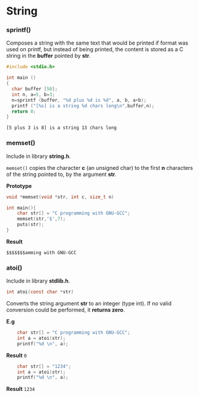 # String

### sprintf()

Composes a string with the same text that would be printed if format was used on printf, but instead of being printed, the content is stored as a C string in the **buffer** pointed by **str**.

```c
#include <stdio.h>

int main ()
{
  char buffer [50];
  int n, a=5, b=3;
  n=sprintf (buffer, "%d plus %d is %d", a, b, a+b);
  printf ("[%s] is a string %d chars long\n",buffer,n);
  return 0;
}
```

```
[5 plus 3 is 8] is a string 13 chars long
```

### memset()

Include in library **string.h**.

``memset()`` copies the character **c** (an unsigned char) to the first **n** characters of the string pointed to, by the argument **str**.

**Prototype**

```c
void *memset(void *str, int c, size_t n)
```

```c
int main(){
	char str[] = "C programming with GNU-GCC";
    memset(str,'$',7);
    puts(str);
}
```

**Result**

```
$$$$$$$amming with GNU-GCC
```

### atoi()

Include in library **stdlib.h**.

```c
int atoi(const char *str)
```
Converts the string argument **str** to an integer (type int).  If no valid conversion could be performed, it **returns zero**.

**E.g**

```c
	char str[] = "C programming with GNU-GCC";
    int a = atoi(str);
    printf("%d \n", a);
```    
**Result**
``0``

```c
    char str[] = "1234";
    int a = atoi(str);
    printf("%d \n", a);
```
**Result**
``1234``    